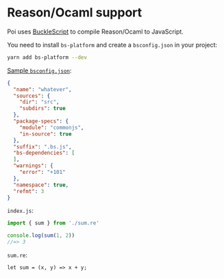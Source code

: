 # Reason/Ocaml support

Poi uses [BuckleScript](https://bucklescript.github.io/) to compile Reason/Ocaml to JavaScript.

You need to install `bs-platform` and create a `bsconfig.json` in your project:

```bash
yarn add bs-platform --dev
```

[Sample `bsconfig.json`](https://github.com/BuckleScript/bucklescript/blob/master/jscomp/bsb/templates/basic-reason/bsconfig.json):

```json
{
  "name": "whatever",
  "sources": {
    "dir": "src",
    "subdirs": true
  },
  "package-specs": {
    "module": "commonjs",
    "in-source": true
  },
  "suffix": ".bs.js",
  "bs-dependencies": [
  ],
  "warnings": {
    "error": "+101"
  },
  "namespace": true,
  "refmt": 3
}
```

`index.js`:

```js
import { sum } from './sum.re'

console.log(sum(1, 2))
//=> 3
```

`sum.re`:

```reason
let sum = (x, y) => x + y;
```
